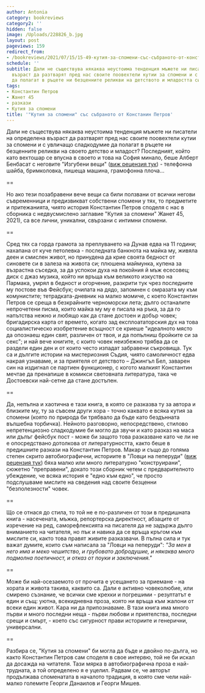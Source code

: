 ```yaml
---
author: Antonia
category: bookreviews
category2: ''
hidden: false
image: /Uploads/228826_b.jpg
layout: post
pageviews: 159
redirect_from:
- /bookreviews/2021/07/15/15-49-кутия-за-спомени-със-събраното-от-констанин-петров
schedule: ''
subtitle: Дали не съществува някаква неустоима тенденция мъжете ни писатели на определена
  възраст да разтварят пред нас своите поовехтели кутии за спомени и с увличащо сладкодумие
  да полагат в ръцете ни безценните реликви на детството и младостта си?
tags:
- Константин Петров
- Жанет 45
- разкази
- Кутия за спомени
title: '"Кутия за спомени" със събраното от Констанин Петров'
---
```


Дали не съществува някаква неустоима тенденция мъжете ни писатели на определена възраст да разтварят пред нас своите поовехтели кутии за спомени и с увличащо сладкодумие да полагат в ръцете ни безценните реликви на своето детство и младост? Последният, който като вехтошар се впусна в своето и това на София минало, беше Алберт Бенбасат с неговите "Изгубени вещи" ([виж рецензия тук](https://literaturnirazgovori.com/bookreviews/2020/07/09/10-43-%D0%B2%D0%B5%D1%85%D1%82%D0%BE%D1%88%D0%B0%D1%80%D1%8F%D1%82-%D0%BD%D0%B0-%D1%81%D0%BF%D0%BE%D0%BC%D0%B5%D0%BD%D0%B8-%D0%B0%D0%BB%D0%B1%D0%B5%D1%80%D1%82-%D0%B1%D0%B5%D0%BD%D0%B1%D0%B0%D1%81%D0%B0%D1%82-%D0%BD%D0%B8-%D0%B2%D1%80%D1%8A%D1%89%D0%B0-%D0%B2-%D0%BC%D0%B8%D0%BD%D0%B0%D0%BB%D0%BE%D1%82%D0%BE-%D1%81-%D0%B8%D0%B7%D0%B3%D1%83%D0%B1%D0%B5%D0%BD%D0%B8-%D0%B2%D0%B5%D1%89%D0%B8.html)) - телефонна шайба, бримколовка, пишеща машина, грамофонна плоча... 

\==

Но ако тези позабравени вече вещи са били ползвани от всички негови съвременници и предизвикват собствени спомени у тях, то предметите и притежанията, чиято история Константин Петров споделя с нас в сборника с недвусмислено заглавие "Кутия за спомени" Жанет 45, 2021), са все лични, уникални, свързани с интимни спомени. 

\==

Сред тях са горда грамота за преплуването на Дунав едва на 11 години; нахапана от куче петолевка - последната банкнота на майка му, живяла деен и смислен живот, но принудена да крие своята бедност от синовете си в залеза на живота си; плюшена маймунка, купена за възрастна съседка, за да успокои духа на покойния й мъж есесовец; диск с джаз музика, който ни връща към великото изкуство на Пармака, умрял в бедност и огорчение, разкрити тук чрез последните му постове във Фейсбук; очилата на дядо, запомнен с омразата му към комунистите; тетрадката-дневник на малко момиче, с което Константин Петров се среща в безкрайните черноморски лета; дълго останалите непрочетени писма, които майка му му е писала на ръка, за да го напътства нежно и любящо как да стане достоен и добър човек; бригадирска карта от времето, когато зад експлоататорския дух на това социалистическо изобретение всъщност се криеше "идеалното място да опознаеш един свят, различен от твоя, и да попълниш бройките си за секс"; и най вече книгите, с които човек неизбежно трябва да се раздели един ден и от които често изпадат забравени съкровища. Тук са и дългите истории на мистериозния Съдия, чиято самоличност едва накрая узнаваме, и за приятеля от детството – Джингъл Бел, заварен син на издигнал се партиен функционер, с когото малкият Константин мечтае да пренапише в комикси световната литература, така че Достоевски най-сетне да стане достъпен.

\==

Да, непълна и хаотична е тази книга, в която се разказва ту за автора и близките му, ту за съвсем други хора - точно каквато е всяка кутия за спомени (която по природа би трябвало да бъде като бездънната вълшебна торбичка). Нейното разговорно, непосредствено, стилово непретенциозно сладкодумие би могло да звучи и като разказ на маса или дълъг фейсбук пост - може би защото това разказване като че ли не е опосредствано дотолкова от литературността, както беше в предишните разкази на Константин Петров. Макар и също до голяма степен скрито автобиографични, историите в "Ловци на пеперуди" ([виж рецензия тук](https://literaturnirazgovori.com/bookreviews/2020/03/23/12-06-%D0%BB%D0%BE%D0%B2%D1%86%D0%B8-%D0%BD%D0%B0-%D0%BF%D0%B5%D0%BF%D0%B5%D1%80%D1%83%D0%B4%D0%B8-%D0%BE%D1%82-%D0%BA%D0%BE%D0%BD%D1%81%D1%82%D0%B0%D0%BD%D1%82%D0%B8%D0%BD-%D0%BF%D0%B0%D0%B2%D0%BB%D0%BE%D0%B2-%D1%80%D0%B0%D0%B7%D0%BA%D0%B0%D0%B7%D0%B8-%D0%B7%D0%B0-%D0%BA%D1%80%D0%B5%D1%85%D0%BA%D0%B8%D1%8F-%D1%87%D0%BE%D0%B2%D0%B5%D0%BA-%D1%81%D1%80%D0%B5%D1%89%D1%83-%D0%BD%D0%B5%D0%B8%D0%B7%D0%B1%D0%B5%D0%B6%D0%BD%D0%BE%D1%82%D0%BE.html)) бяха малко или много литературно "конструирани", сюжетно "преправени", докато този сборник четем с предварителното убеждение, че всяка история е "едно към едно", че просто подслушваме мислите на сведения над своите безценни "безполезности" човек. 

\==

Що се отнася до стила, то той не е по-различен от този в предишната книга - насечената, мъжка, репортерска директност, абзаците от изречение на ред, саморефлексията на писателя да не задържа дълго вниманието на читателя, но пък и навика да се връща кръгом към мислите си, както това правят живите разказвачи.  В пълна сила и тук важат думите, които съм написала за "Ловци на пеперуди": *"За мен в него има и меко чешитство, и грубовато добродушие, и някаква много подмолна поетичност, и отказ от поуки и заключения."* 

\==

Може би най-осезаемото от прочита е усещането за приемане - на хората и живота такива, каквито са. Дали е активно човеколюбие, или смирено съзнание, че всички сме крехки и погрешими - резултатът е един и същ: уютна, всекидневна проза, която ни връща към жалони от всеки един живот. Кара ни да припознаваме. В тази книга има много първи и много последни неща - първи любови и приятелства, последни срещи и смърт, - което със сигурност прави историите и генерични, универсални. 

\==

Разбира се, "Кутия за спомени" би могла да бъде и двойно по-дълга, но както Константин Петров сам споделя в свое интервю, той не би искал да досажда на читателя. Тази мярка в автобиографична проза е най-трудната, а той определено я е уцелил. Радвам се, че авторът продължава споменатата в началото традиция, в която сме чели най-малко големите Георги Данаилов и Георги Мишев.
